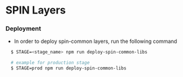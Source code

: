 # SPIN Layers

### Deployment

* In order to deploy spin-common layers, run the following command
```bash
  $ STAGE=<stage_name> npm run deploy-spin-common-libs

  # example for production stage
  $ STAGE=prod npm run deploy-spin-common-libs
```
